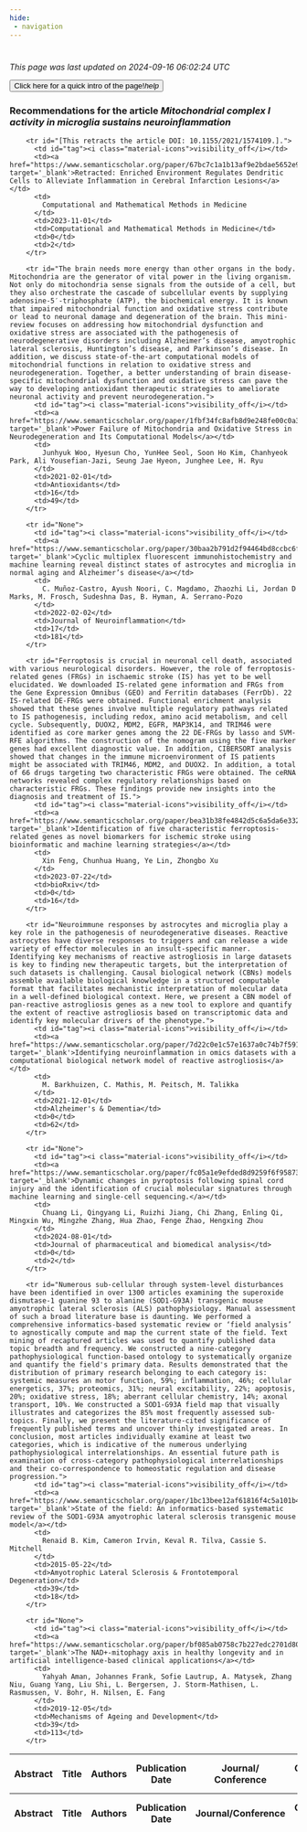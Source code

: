 ```yaml
---
hide:
 - navigation
---
```

<!DOCTYPE html>
#
<html lang="en">
<head>
  <meta charset="utf-8">
</head>

<body>
  <p>
  <i class="footer">This page was last updated on 2024-09-16 06:02:24 UTC</i>
  </p>
  
  <div class="note info" onclick="startIntro()">
    <p>
      <button type="button" class="buttons">
        <div style="display: flex; align-items: center;">
        Click here for a quick intro of the page! <i class="material-icons">help</i>
        </div>
      </button>
    </p>
  </div>

  <p>
  <h3 data-intro='Recommendations for the article'>
    Recommendations for the article <i>Mitochondrial complex I activity in microglia sustains neuroinflammation</i>
  </h3>
  <table id="table1" class="display wrap" style="width:100%">
  <thead>
    <tr>
        <th data-intro='Click to view the abstract (if available)'>Abstract</th>
        <th>Title</th>
        <th>Authors</th>
        <th>Publication Date</th>
        <th>Journal/ Conference</th>
        <th>Citation count</th>
        <th data-intro='Highest h-index among the authors'>Highest h-index</th>
    </tr>
  </thead>
  <tbody>
    
        <tr id="[This retracts the article DOI: 10.1155/2021/1574109.].">
          <td id="tag"><i class="material-icons">visibility_off</i></td>
          <td><a href="https://www.semanticscholar.org/paper/67bc7c1a1b13af9e2bdae5652e9164d25f864f22" target='_blank'>Retracted: Enriched Environment Regulates Dendritic Cells to Alleviate Inflammation in Cerebral Infarction Lesions</a></td>
          <td>
            Computational and Mathematical Methods in Medicine
          </td>
          <td>2023-11-01</td>
          <td>Computational and Mathematical Methods in Medicine</td>
          <td>0</td>
          <td>2</td>
        </tr>
    
        <tr id="The brain needs more energy than other organs in the body. Mitochondria are the generator of vital power in the living organism. Not only do mitochondria sense signals from the outside of a cell, but they also orchestrate the cascade of subcellular events by supplying adenosine-5′-triphosphate (ATP), the biochemical energy. It is known that impaired mitochondrial function and oxidative stress contribute or lead to neuronal damage and degeneration of the brain. This mini-review focuses on addressing how mitochondrial dysfunction and oxidative stress are associated with the pathogenesis of neurodegenerative disorders including Alzheimer’s disease, amyotrophic lateral sclerosis, Huntington’s disease, and Parkinson’s disease. In addition, we discuss state-of-the-art computational models of mitochondrial functions in relation to oxidative stress and neurodegeneration. Together, a better understanding of brain disease-specific mitochondrial dysfunction and oxidative stress can pave the way to developing antioxidant therapeutic strategies to ameliorate neuronal activity and prevent neurodegeneration.">
          <td id="tag"><i class="material-icons">visibility_off</i></td>
          <td><a href="https://www.semanticscholar.org/paper/1fbf34fc8afb8d9e248fe00c0a39c40f4620732c" target='_blank'>Power Failure of Mitochondria and Oxidative Stress in Neurodegeneration and Its Computational Models</a></td>
          <td>
            Junhyuk Woo, Hyesun Cho, YunHee Seol, Soon Ho Kim, Chanhyeok Park, Ali Yousefian-Jazi, Seung Jae Hyeon, Junghee Lee, H. Ryu
          </td>
          <td>2021-02-01</td>
          <td>Antioxidants</td>
          <td>16</td>
          <td>49</td>
        </tr>
    
        <tr id="None">
          <td id="tag"><i class="material-icons">visibility_off</i></td>
          <td><a href="https://www.semanticscholar.org/paper/30baa2b791d2f94464bd8ccbc6fb674e60c8902c" target='_blank'>Cyclic multiplex fluorescent immunohistochemistry and machine learning reveal distinct states of astrocytes and microglia in normal aging and Alzheimer’s disease</a></td>
          <td>
            C. Muñoz‐Castro, Ayush Noori, C. Magdamo, Zhaozhi Li, Jordan D Marks, M. Frosch, Sudeshna Das, B. Hyman, A. Serrano‐Pozo
          </td>
          <td>2022-02-02</td>
          <td>Journal of Neuroinflammation</td>
          <td>17</td>
          <td>181</td>
        </tr>
    
        <tr id="Ferroptosis is crucial in neuronal cell death, associated with various neurological disorders. However, the role of ferroptosis-related genes (FRGs) in ischaemic stroke (IS) has yet to be well elucidated. We downloaded IS-related gene information and FRGs from the Gene Expression Omnibus (GEO) and Ferritin databases (FerrDb). 22 IS-related DE-FRGs were obtained. Functional enrichment analysis showed that these genes involve multiple regulatory pathways related to IS pathogenesis, including redox, amino acid metabolism, and cell cycle. Subsequently, DUOX2, MDM2, EGFR, MAP3K14, and TRIM46 were identified as core marker genes among the 22 DE-FRGs by lasso and SVM-RFE algorithms. The construction of the nomogram using the five marker genes had excellent diagnostic value. In addition, CIBERSORT analysis showed that changes in the immune microenvironment of IS patients might be associated with TRIM46, MDM2, and DUOX2. In addition, a total of 66 drugs targeting two characteristic FRGs were obtained. The ceRNA networks revealed complex regulatory relationships based on characteristic FRGs. These findings provide new insights into the diagnosis and treatment of IS.">
          <td id="tag"><i class="material-icons">visibility_off</i></td>
          <td><a href="https://www.semanticscholar.org/paper/bea31b38fe4842d5c6a5da6e332fb25b8c946a51" target='_blank'>Identification of five characteristic ferroptosis-related genes as novel biomarkers for ischemic stroke using bioinformatic and machine learning strategies</a></td>
          <td>
            Xin Feng, Chunhua Huang, Ye Lin, Zhongbo Xu
          </td>
          <td>2023-07-22</td>
          <td>bioRxiv</td>
          <td>0</td>
          <td>16</td>
        </tr>
    
        <tr id="Neuroimmune responses by astrocytes and microglia play a key role in the pathogenesis of neurodegenerative diseases. Reactive astrocytes have diverse responses to triggers and can release a wide variety of effector molecules in an insult‐specific manner. Identifying key mechanisms of reactive astrogliosis in large datasets is key to finding new therapeutic targets, but the interpretation of such datasets is challenging. Causal biological network (CBNs) models assemble available biological knowledge in a structured computable format that facilitates mechanistic interpretation of molecular data in a well‐defined biological context. Here, we present a CBN model of pan‐reactive astrogliosis genes as a new tool to explore and quantify the extent of reactive astrogliosis based on transcriptomic data and identify key molecular drivers of the phenotype.">
          <td id="tag"><i class="material-icons">visibility_off</i></td>
          <td><a href="https://www.semanticscholar.org/paper/7d22c0e1c57e1637a0c74b7f59109ccf4f609752" target='_blank'>Identifying neuroinflammation in omics datasets with a computational biological network model of reactive astrogliosis</a></td>
          <td>
            M. Barkhuizen, C. Mathis, M. Peitsch, M. Talikka
          </td>
          <td>2021-12-01</td>
          <td>Alzheimer's & Dementia</td>
          <td>0</td>
          <td>62</td>
        </tr>
    
        <tr id="None">
          <td id="tag"><i class="material-icons">visibility_off</i></td>
          <td><a href="https://www.semanticscholar.org/paper/fc05a1e9efded8d9259f6f958732b96404f2a30e" target='_blank'>Dynamic changes in pyroptosis following spinal cord injury and the identification of crucial molecular signatures through machine learning and single-cell sequencing.</a></td>
          <td>
            Chuang Li, Qingyang Li, Ruizhi Jiang, Chi Zhang, Enling Qi, Mingxin Wu, Mingzhe Zhang, Hua Zhao, Fenge Zhao, Hengxing Zhou
          </td>
          <td>2024-08-01</td>
          <td>Journal of pharmaceutical and biomedical analysis</td>
          <td>0</td>
          <td>2</td>
        </tr>
    
        <tr id="Numerous sub-cellular through system-level disturbances have been identified in over 1300 articles examining the superoxide dismutase-1 guanine 93 to alanine (SOD1-G93A) transgenic mouse amyotrophic lateral sclerosis (ALS) pathophysiology. Manual assessment of such a broad literature base is daunting. We performed a comprehensive informatics-based systematic review or ‘field analysis’ to agnostically compute and map the current state of the field. Text mining of recaptured articles was used to quantify published data topic breadth and frequency. We constructed a nine-category pathophysiological function-based ontology to systematically organize and quantify the field's primary data. Results demonstrated that the distribution of primary research belonging to each category is: systemic measures an motor function, 59%; inflammation, 46%; cellular energetics, 37%; proteomics, 31%; neural excitability, 22%; apoptosis, 20%; oxidative stress, 18%; aberrant cellular chemistry, 14%; axonal transport, 10%. We constructed a SOD1-G93A field map that visually illustrates and categorizes the 85% most frequently assessed sub-topics. Finally, we present the literature-cited significance of frequently published terms and uncover thinly investigated areas. In conclusion, most articles individually examine at least two categories, which is indicative of the numerous underlying pathophysiological interrelationships. An essential future path is examination of cross-category pathophysiological interrelationships and their co-correspondence to homeostatic regulation and disease progression.">
          <td id="tag"><i class="material-icons">visibility_off</i></td>
          <td><a href="https://www.semanticscholar.org/paper/1bc13bee12af61816f4c5a101b44a1a7eb5527ee" target='_blank'>State of the field: An informatics-based systematic review of the SOD1-G93A amyotrophic lateral sclerosis transgenic mouse model</a></td>
          <td>
            Renaid B. Kim, Cameron Irvin, Keval R. Tilva, Cassie S. Mitchell
          </td>
          <td>2015-05-22</td>
          <td>Amyotrophic Lateral Sclerosis & Frontotemporal Degeneration</td>
          <td>39</td>
          <td>18</td>
        </tr>
    
        <tr id="None">
          <td id="tag"><i class="material-icons">visibility_off</i></td>
          <td><a href="https://www.semanticscholar.org/paper/bf085ab0758c7b227edc2701d80e6f8e38e6d13c" target='_blank'>The NAD+-mitophagy axis in healthy longevity and in artificial intelligence-based clinical applications</a></td>
          <td>
            Yahyah Aman, Johannes Frank, Sofie Lautrup, A. Matysek, Zhang Niu, Guang Yang, Liu Shi, L. Bergersen, J. Storm-Mathisen, L. Rasmussen, V. Bohr, H. Nilsen, E. Fang
          </td>
          <td>2019-12-05</td>
          <td>Mechanisms of Ageing and Development</td>
          <td>39</td>
          <td>113</td>
        </tr>
    
  </tbody>
  <tfoot>
    <tr>
        <th>Abstract</th>
        <th>Title</th>
        <th>Authors</th>
        <th>Publication Date</th>
        <th>Journal/Conference</th>
        <th>Citation count</th>
        <th>Highest h-index</th>
    </tr>
  </tfoot>
  </table>
  </p>

</body>

<script>
var dataTableOptions = {
        initComplete: function () {
        this.api()
            .columns()
            .every(function () {
                let column = this;
 
                // Create select element
                let select = document.createElement('select');
                select.add(new Option(''));
                column.footer().replaceChildren(select);
 
                // Apply listener for user change in value
                select.addEventListener('change', function () {
                    column
                        .search(select.value, {exact: true})
                        .draw();
                });

                // keep the width of the select element same as the column
                select.style.width = '100%';
 
                // Add list of options
                column
                    .data()
                    .unique()
                    .sort()
                    .each(function (d, j) {
                        select.add(new Option(d));
                    });
            });
    },
    scrollX: false,
    scrollCollapse: true,
    paging: true,
    fixedColumns: true,
    columnDefs: [
        {"className": "dt-center", "targets": "_all"},
        // set width for both columns 0 and 1 as 25%
        { width: '5%', targets: 0 },
        { width: '25%', targets: 1 },
        { width: '20%', targets: 2 },
        { width: '10%', targets: 3 },
        { width: '20%', targets: 4 }

      ],
    pageLength: 10,
    layout: {
        topStart: {
            buttons: ['copy', 'csv', 'excel', 'pdf', 'print']
        }
    }
  }
  new DataTable('#table1', dataTableOptions);
  
  var table = $('#table1').DataTable();
  $('#table1 tbody').on('click', 'td:first-child', function () {
    var tr = $(this).closest('tr');
    var row = table.row( tr );

    var rowId = tr.attr('id');
    // alert(rowId);

    if (row.child.isShown()) {
      // This row is already open - close it.
      row.child.hide();
      tr.removeClass('shown');
      tr.find('td:first-child').html('<i class="material-icons">visibility_off</i>');
    } else {
      // Open row.
      // row.child('foo').show();
      var content = '<div class="child-row-content"><strong>Abstract:</strong> ' + rowId + '</div>';
      row.child(content).show();
      tr.addClass('shown');
      tr.find('td:first-child').html('<i class="material-icons">visibility</i>');
    }
  });
</script>
<style>
  .child-row-content {
    text-align: justify;
    text-justify: inter-word;
    word-wrap: break-word; /* Ensure long words are broken */
    white-space: normal; /* Ensure text wraps to the next line */
    max-width: 100%; /* Ensure content does not exceed the table width */
    padding: 10px; /* Optional: add some padding for better readability */
    /* font size */
    font-size: small;
  }
</style>
</html>